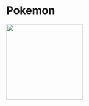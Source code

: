 # Pokemon
<img src="/Users/abdelkrimnaji/Desktop/Capture%20d’écran%202020-09-18%20à%2011.11.11.png" width="200px" height="auto">
